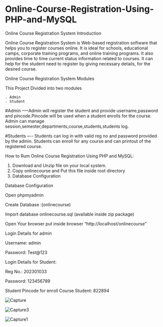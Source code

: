 # Online-Course-Registration-Using-PHP-and-MySQL

Online Course Registration  System Introduction

Online Course Registration System is Web-based registration software that helps you to register courses online. 
It is ideal for schools, educational camps, corporate training programs, and online training programs. 
It also provides time to time current status information related to courses. 
It can help for the student need to register by giving necessary details, for the desired course.

Online Course Registration System Modules



This Project Divided into two modules

    . Admin
    . Student
    
    
#Admin —–Admin will register the student and provide username,password and pincode.Pincode will be used when a student enrolls for the course. Admin can manage session,semester,departments,course,students,students log.



#Students –-- Students can log in with valid reg no and password provided by the admin. Students can enroll for any course and can printout of the registered course.
    
   




How to Rum Online Course Registration Using PHP and MySQL:



1. Download and Unzip file on your local system.
2. Copy onlinecourse and Put this file inside root directory
3. Database Configuration

Database Configuration


Open phpmyadmin

Create Database :(onlinecourse)

Import database onlinecourse.sql (available inside zip package)


Open Your browser put inside browser “http://localhost/onlinecourse”



Login Details for admin 

Username: admin

Password: Test@123



Login Details for Student: 


Reg No.: 202301033


Password: 123456789



Student Pincode for enroll Course Student: 822894

![Capture](https://github.com/abiribahullas7766/Online-Course-Registration-Using-PHP-and-MySQL/assets/54986400/2e1a247e-efde-453e-b007-cc219e9e2776)




![Capture3](https://github.com/abiribahullas7766/Online-Course-Registration-Using-PHP-and-MySQL/assets/54986400/633ec2d0-1c39-4ffc-acb5-b63145975c65)



![Capture1](https://github.com/abiribahullas7766/Online-Course-Registration-Using-PHP-and-MySQL/assets/54986400/14ebea73-ddad-4bac-b5a9-8a7fe85cd020)


